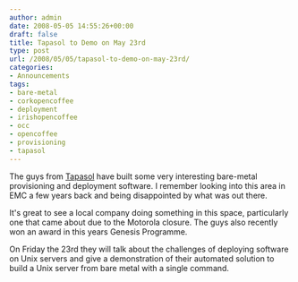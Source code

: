 ```yaml
---
author: admin
date: 2008-05-05 14:55:26+00:00
draft: false
title: Tapasol to Demo on May 23rd
type: post
url: /2008/05/05/tapasol-to-demo-on-may-23rd/
categories:
- Announcements
tags:
- bare-metal
- corkopencoffee
- deployment
- irishopencoffee
- occ
- opencoffee
- provisioning
- tapasol
---
```


The guys from [Tapasol](http://www.tapasol.com/) have built some very interesting bare-metal provisioning and deployment software. I remember looking into this area in EMC a few years back and being disappointed by what was out there.

It's great to see a local company doing something in this space, particularly one that came about due to the Motorola closure. The guys also recently won an award in this years Genesis Programme.

On Friday the 23rd they will talk about the challenges of deploying software on Unix servers and give a demonstration of their automated solution to build a Unix server from bare metal with a single command.
